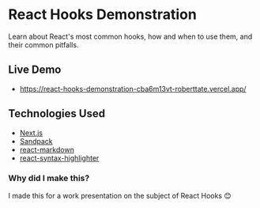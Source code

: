 # React Hooks Demonstration

Learn about React's most common hooks, how and when to use them, and their common pitfalls.

## Live Demo
- https://react-hooks-demonstration-cba6m13vt-roberttate.vercel.app/

## Technologies Used
- [Next.js](https://nextjs.org/)
- [Sandpack](https://sandpack.codesandbox.io/)
- [react-markdown](https://remarkjs.github.io/react-markdown/)
- [react-syntax-highlighter](https://github.com/react-syntax-highlighter/react-syntax-highlighter)

### Why did I make this?
I made this for a work presentation on the subject of React Hooks 😊
